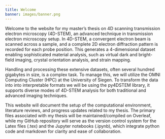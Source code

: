 ```yaml
---
title: Welcome
banner: images/banner.png
---
```


Welcome to the website for my master’s thesis on 4D scanning transmission electron microscopy (4D-STEM), an advanced technique in transmission electron microscopy setup. In 4D-STEM, a convergent electron beam is scanned across a sample, and a complete 2D electron diffraction pattern is recorded for each probe position. This generates a 4-dimensional dataset enabling sophisticated material analysis, such as virtual dark and bright-field imaging, crystal orientation analysis, and strain mapping.

Handling and processing these extensive datasets, often several hundred gigabytes in size, is a complex task. To manage this, we will utilize the OMNI Computing Cluster (HPC) at the University of Siegen. To transform the data into into interpretable formats we will be using the py4DSTEM library, it supports diverse modes of 4D-STEM analysis for both traditional and advanced imaging techniques.

This website will document the setup of the computational environment, literature reviews, and progress updates related to my thesis. The primary files associated with my thesis will be maintained/compiled on Overleaf, while my GitHub repository will serve as the version control system for the Latex files (.tex) and the Jupyter notebooks (.ipynb), which integrate python code and markdown for clarity and ease of collaboration.

